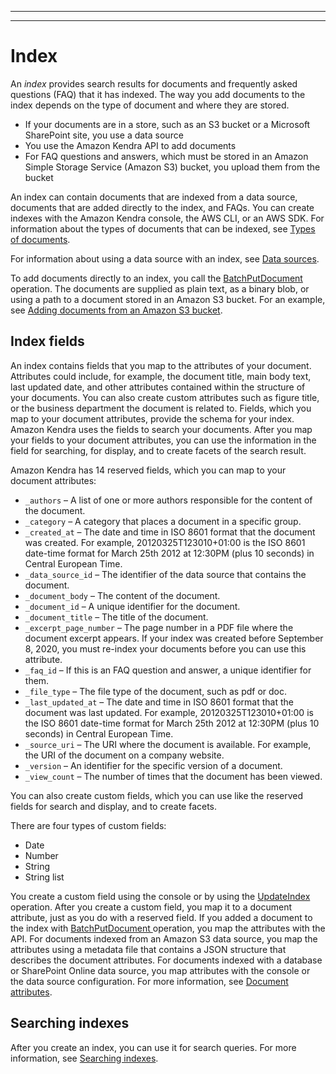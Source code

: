 --------

--------

# Index<a name="hiw-index"></a>

An *index* provides search results for documents and frequently asked questions \(FAQ\) that it has indexed\. The way you add documents to the index depends on the type of document and where they are stored\.
+ If your documents are in a store, such as an S3 bucket or a Microsoft SharePoint site, you use a data source
+ You use the Amazon Kendra API to add documents
+ For FAQ questions and answers, which must be stored in an Amazon Simple Storage Service \(Amazon S3\) bucket, you upload them from the bucket

An index can contain documents that are indexed from a data source, documents that are added directly to the index, and FAQs\. You can create indexes with the Amazon Kendra console, the AWS CLI, or an AWS SDK\. For information about the types of documents that can be indexed, see [Types of documents](index-document-types.md)\.

For information about using a data source with an index, see [Data sources](hiw-data-source.md)\.

To add documents directly to an index, you call the [ BatchPutDocument ](API_BatchPutDocument.md) operation\. The documents are supplied as plain text, as a binary blob, or using a path to a document stored in an Amazon S3 bucket\. For an example, see [Adding documents from an Amazon S3 bucket](in-adding-plain-text.md)\.

## Index fields<a name="index-fields"></a>

An index contains fields that you map to the attributes of your document\. Attributes could include, for example, the document title, main body text, last updated date, and other attributes contained within the structure of your documents\. You can also create custom attributes such as figure title, or the business department the document is related to\. Fields, which you map to your document attributes, provide the schema for your index\. Amazon Kendra uses the fields to search your documents\. After you map your fields to your document attributes, you can use the information in the field for searching, for display, and to create facets of the search result\.

Amazon Kendra has 14 reserved fields, which you can map to your document attributes:
+ `_authors` – A list of one or more authors responsible for the content of the document\.
+ `_category` – A category that places a document in a specific group\.
+ `_created_at` – The date and time in ISO 8601 format that the document was created\. For example, 20120325T123010\+01:00 is the ISO 8601 date\-time format for March 25th 2012 at 12:30PM \(plus 10 seconds\) in Central European Time\.
+ `_data_source_id` – The identifier of the data source that contains the document\.
+ `_document_body` – The content of the document\.
+ `_document_id` – A unique identifier for the document\.
+ `_document_title` – The title of the document\.
+ `_excerpt_page_number` – The page number in a PDF file where the document excerpt appears\. If your index was created before September 8, 2020, you must re\-index your documents before you can use this attribute\.
+ `_faq_id` – If this is an FAQ question and answer, a unique identifier for them\.
+ `_file_type` – The file type of the document, such as pdf or doc\.
+ `_last_updated_at` – The date and time in ISO 8601 format that the document was last updated\. For example, 20120325T123010\+01:00 is the ISO 8601 date\-time format for March 25th 2012 at 12:30PM \(plus 10 seconds\) in Central European Time\.
+ `_source_uri` – The URI where the document is available\. For example, the URI of the document on a company website\.
+ `_version` – An identifier for the specific version of a document\.
+ `_view_count` – The number of times that the document has been viewed\.

You can also create custom fields, which you can use like the reserved fields for search and display, and to create facets\. 

There are four types of custom fields:
+ Date
+ Number
+ String
+ String list

You create a custom field using the console or by using the [ UpdateIndex ](API_UpdateIndex.md) operation\. After you create a custom field, you map it to a document attribute, just as you do with a reserved field\. If you added a document to the index with [ BatchPutDocument ](API_BatchPutDocument.md) operation, you map the attributes with the API\. For documents indexed from an Amazon S3 data source, you map the attributes using a metadata file that contains a JSON structure that describes the document attributes\. For documents indexed with a database or SharePoint Online data source, you map attributes with the console or the data source configuration\. For more information, see [Document attributes](hiw-document-attributes.md)\.

## Searching indexes<a name="index-searching"></a>

After you create an index, you can use it for search queries\. For more information, see [Searching indexes](searching.md)\.